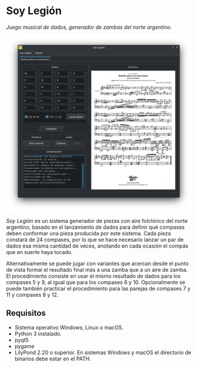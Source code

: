 # Soy Legión
*Juego musical de dados, generador de zambas del norte argentino.*

![soycaptura](recursos/soycaptura.png)

*Soy Legión* es un sistema generador de piezas con aire folclórico del norte argentino, basado en el lanzamiento de dados para definir qué compases deben conformar una pieza producida por este sistema. Cada pieza constará de 24 compases, por lo que se hace necesario lanzar un par de dados esa misma cantidad de veces, anotando en cada ocasión el compás que en suerte haya                  tocado. 

Alternativamente se puede jugar con variantes que acercan desde el punto de vista formal el resultado final más a una zamba que a un aire de zamba. El procedimiento consiste en usar el mismo resultado de dados para los compases 5 y 9, al igual que para los compases 6 y 10. Opcionalmente se puede también practicar el procedimiento para las parejas de compases 7 y 11 y compases 8 y 12.

## Requisitos
- Sistema operativo Windows, Linux o macOS.
- Python 3 instalado.
- pyqt5
- pygame
- LilyPond 2.20 o superior. En sistemas Windows y macOS el directorio de binarios debe estar en el PATH.
